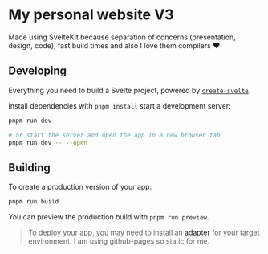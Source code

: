 # My personal website V3
Made using SvelteKit because separation of concerns (presentation, design, code), fast build times and also I love them compilers :heart:

## Developing

Everything you need to build a Svelte project, powered by [`create-svelte`](https://github.com/sveltejs/kit/tree/master/packages/create-svelte).

Install dependencies with `pnpm install` start a development server:

```bash
pnpm run dev

# or start the server and open the app in a new browser tab
pnpm run dev -- --open
```

## Building

To create a production version of your app:

```bash
pnpm run build
```

You can preview the production build with `pnpm run preview`.

> To deploy your app, you may need to install an [adapter](https://kit.svelte.dev/docs/adapters) for your target environment. I am using github-pages so static for me.
